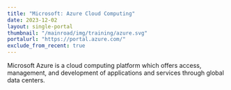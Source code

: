 ```yaml
---
title: "Microsoft: Azure Cloud Computing"
date: 2023-12-02
layout: single-portal
thumbnail: "/mainroad/img/training/azure.svg"
portalurl: "https://portal.azure.com/"
exclude_from_recent: true
---
```

Microsoft Azure is a cloud computing platform which offers access, management, and development of applications and services through global data centers.